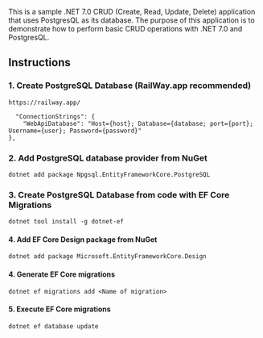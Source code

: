 This is a sample .NET 7.0 CRUD (Create, Read, Update, Delete) application that uses PostgresQL as its database. 
The purpose of this application is to demonstrate how to perform basic CRUD operations with .NET 7.0 and PostgresQL.


## Instructions
### 1. Create PostgreSQL Database (RailWay.app recommended)
```https://railway.app/```

```
  "ConnectionStrings": {
    "WebApiDatabase": "Host={host}; Database={database; port={port}; Username={user}; Password={password}"
},
```


### 2. Add PostgreSQL database provider from NuGet
```dotnet add package Npgsql.EntityFrameworkCore.PostgreSQL```

### 3. Create PostgreSQL Database from code with EF Core Migrations
```dotnet tool install -g dotnet-ef```

#### 4. Add EF Core Design package from NuGet
```dotnet add package Microsoft.EntityFrameworkCore.Design```

#### 4. Generate EF Core migrations
```dotnet ef migrations add <Name of migration>```

#### 5. Execute EF Core migrations
```dotnet ef database update```
